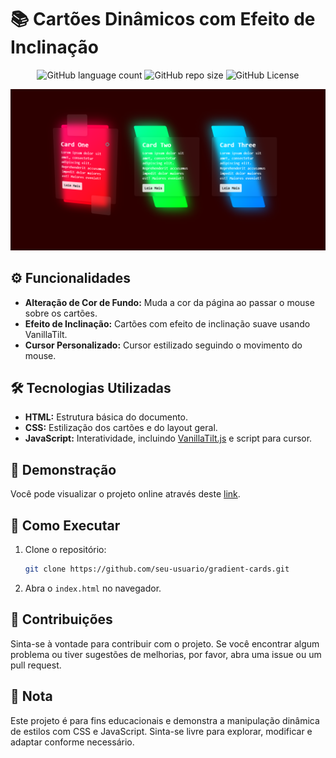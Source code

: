 <!-- Projeto Finalizado -->
# 📚 Cartões Dinâmicos com Efeito de Inclinação

<p align="center">
  <!-- Contador de linguagens do GitHub -->
  <img alt="GitHub language count" src="https://img.shields.io/github/languages/count/devAndreotti/gradient-cards?color=FFF&labelColor=fd0045&style=flat-square">
  <!-- Tamanho do repositório no GitHub -->
  <img alt="GitHub repo size" src="https://img.shields.io/github/repo-size/devAndreotti/gradient-cards?color=FFF&labelColor=19c12d&style=flat-square">
  <!-- Licença do GitHub -->
  <img alt="GitHub License" src="https://img.shields.io/github/license/devAndreotti/devAndreotti?color=FFF&labelColor=00c9fd&style=flat-square">
</p>

<div align="center">
  <img src="./gradient.png" alt="Cube Banner"/>
</div>

## ⚙️ Funcionalidades

- **Alteração de Cor de Fundo:** Muda a cor da página ao passar o mouse sobre os cartões.
- **Efeito de Inclinação:** Cartões com efeito de inclinação suave usando VanillaTilt.
- **Cursor Personalizado:** Cursor estilizado seguindo o movimento do mouse.

## 🛠️ Tecnologias Utilizadas

- **HTML:** Estrutura básica do documento.
- **CSS:** Estilização dos cartões e do layout geral.
- **JavaScript:** Interatividade, incluindo [VanillaTilt.js](https://github.com/micku7zu/vanilla-tilt.js) e script para cursor.

## 🔎 Demonstração

Você pode visualizar o projeto online através deste [link](https://devandreotti.github.io/gradient-cards/).

## 🚀 Como Executar

1. Clone o repositório:
   ```bash
   git clone https://github.com/seu-usuario/gradient-cards.git
   ```
2. Abra o `index.html` no navegador.

## 📝 Contribuições

Sinta-se à vontade para contribuir com o projeto. Se você encontrar algum problema ou tiver sugestões de melhorias, por favor, abra uma issue ou um pull request.

## 📌 Nota

Este projeto é para fins educacionais e demonstra a manipulação dinâmica de estilos com CSS e JavaScript. Sinta-se livre para explorar, modificar e adaptar conforme necessário.
